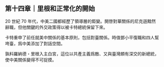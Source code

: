## 第十四章｜里根和正常化的開始

20 世紀 70 年代，中美二國都經歷了領導層的鉅變。開啓對華關係的尼克遜黯然辭職，但他關鍵的外交政策得以被卡特總統保留下來。

卡特重申了前任就美中關係的基本原則，包括對臺關係。時值鄧小平復職和四人幫垮臺，爲中美添加了對話空間。

孰料羅納德・里根入主白宮，這位以共產主義爲敵、又與臺灣頗有深交的新總統，使中美關係變得不可捉摸。